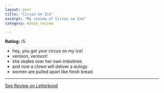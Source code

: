 ```yaml
---
layout: post
title: "Circus on Ice"
excerpt: "My review of Circus on Ice"
category: movie_review

---
```


**Rating:** /5

* hey, you got your circus on my ice!
* venison, venison!
* she skates over her own intestines
* and now a clown will deliver a eulogy
* women are pulled apart like fresh bread

<hr>

[See Review on Letterboxd](https://boxd.it/55fgw3)
